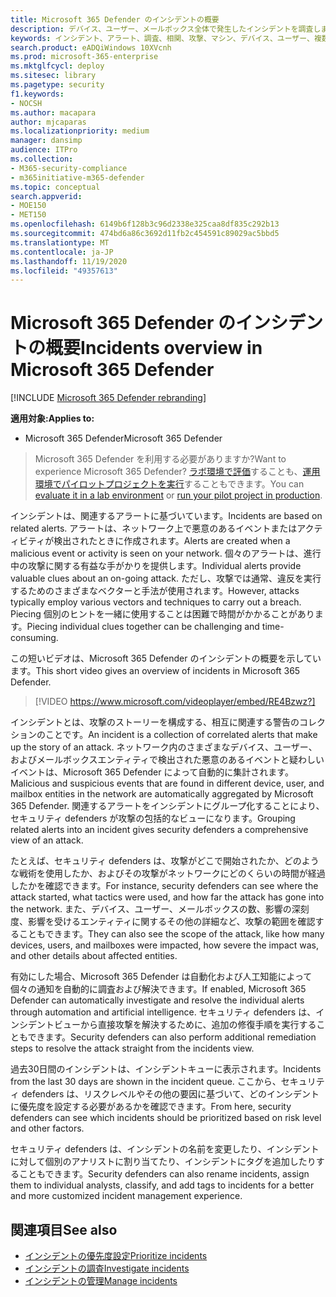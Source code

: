 ```yaml
---
title: Microsoft 365 Defender のインシデントの概要
description: デバイス、ユーザー、メールボックス全体で発生したインシデントを調査します。
keywords: インシデント、アラート、調査、相関、攻撃、マシン、デバイス、ユーザー、複数の ID、ID、メールボックス、メール、365、Microsoft、M365
search.product: eADQiWindows 10XVcnh
ms.prod: microsoft-365-enterprise
ms.mktglfcycl: deploy
ms.sitesec: library
ms.pagetype: security
f1.keywords:
- NOCSH
ms.author: macapara
author: mjcaparas
ms.localizationpriority: medium
manager: dansimp
audience: ITPro
ms.collection:
- M365-security-compliance
- m365initiative-m365-defender
ms.topic: conceptual
search.appverid:
- MOE150
- MET150
ms.openlocfilehash: 6149b6f128b3c96d2338e325caa8df835c292b13
ms.sourcegitcommit: 474bd6a86c3692d11fb2c454591c89029ac5bbd5
ms.translationtype: MT
ms.contentlocale: ja-JP
ms.lasthandoff: 11/19/2020
ms.locfileid: "49357613"
---
```

# <a name="incidents-overview-in-microsoft-365-defender"></a><span data-ttu-id="5330f-104">Microsoft 365 Defender のインシデントの概要</span><span class="sxs-lookup"><span data-stu-id="5330f-104">Incidents overview in Microsoft 365 Defender</span></span>

[!INCLUDE [Microsoft 365 Defender rebranding](../includes/microsoft-defender.md)]


<span data-ttu-id="5330f-105">**適用対象:**</span><span class="sxs-lookup"><span data-stu-id="5330f-105">**Applies to:**</span></span>
- <span data-ttu-id="5330f-106">Microsoft 365 Defender</span><span class="sxs-lookup"><span data-stu-id="5330f-106">Microsoft 365 Defender</span></span>

> <span data-ttu-id="5330f-107">Microsoft 365 Defender を利用する必要がありますか?</span><span class="sxs-lookup"><span data-stu-id="5330f-107">Want to experience Microsoft 365 Defender?</span></span> <span data-ttu-id="5330f-108">[ラボ環境で評価](https://aka.ms/mtp-trial-lab)することも、[運用環境でパイロットプロジェクトを実行](https://aka.ms/m365d-pilotplaybook)することもできます。</span><span class="sxs-lookup"><span data-stu-id="5330f-108">You can [evaluate it in a lab environment](https://aka.ms/mtp-trial-lab) or [run your pilot project in production](https://aka.ms/m365d-pilotplaybook).</span></span>
>


<span data-ttu-id="5330f-109">インシデントは、関連するアラートに基づいています。</span><span class="sxs-lookup"><span data-stu-id="5330f-109">Incidents are based on related alerts.</span></span> <span data-ttu-id="5330f-110">アラートは、ネットワーク上で悪意のあるイベントまたはアクティビティが検出されたときに作成されます。</span><span class="sxs-lookup"><span data-stu-id="5330f-110">Alerts are created when a malicious event or activity is seen on your network.</span></span> <span data-ttu-id="5330f-111">個々のアラートは、進行中の攻撃に関する有益な手がかりを提供します。</span><span class="sxs-lookup"><span data-stu-id="5330f-111">Individual alerts provide valuable clues about an on-going attack.</span></span> <span data-ttu-id="5330f-112">ただし、攻撃では通常、違反を実行するためのさまざまなベクターと手法が使用されます。</span><span class="sxs-lookup"><span data-stu-id="5330f-112">However, attacks typically employ various vectors and techniques to carry out a breach.</span></span> <span data-ttu-id="5330f-113">Piecing 個別のヒントを一緒に使用することは困難で時間がかかることがあります。</span><span class="sxs-lookup"><span data-stu-id="5330f-113">Piecing individual clues together can be challenging and time-consuming.</span></span>

<span data-ttu-id="5330f-114">この短いビデオは、Microsoft 365 Defender のインシデントの概要を示しています。</span><span class="sxs-lookup"><span data-stu-id="5330f-114">This short video gives an overview of incidents in Microsoft 365 Defender.</span></span>
<br>

>[!VIDEO https://www.microsoft.com/videoplayer/embed/RE4Bzwz?]

<span data-ttu-id="5330f-115">インシデントとは、攻撃のストーリーを構成する、相互に関連する警告のコレクションのことです。</span><span class="sxs-lookup"><span data-stu-id="5330f-115">An incident is a collection of correlated alerts that make up the story of an attack.</span></span> <span data-ttu-id="5330f-116">ネットワーク内のさまざまなデバイス、ユーザー、およびメールボックスエンティティで検出された悪意のあるイベントと疑わしいイベントは、Microsoft 365 Defender によって自動的に集計されます。</span><span class="sxs-lookup"><span data-stu-id="5330f-116">Malicious and suspicious events that are found in different device, user, and mailbox entities in the network are automatically aggregated by Microsoft 365 Defender.</span></span> <span data-ttu-id="5330f-117">関連するアラートをインシデントにグループ化することにより、セキュリティ defenders が攻撃の包括的なビューになります。</span><span class="sxs-lookup"><span data-stu-id="5330f-117">Grouping related alerts into an incident gives security defenders a comprehensive view of an attack.</span></span> 

<span data-ttu-id="5330f-118">たとえば、セキュリティ defenders は、攻撃がどこで開始されたか、どのような戦術を使用したか、およびその攻撃がネットワークにどのくらいの時間が経過したかを確認できます。</span><span class="sxs-lookup"><span data-stu-id="5330f-118">For instance, security defenders can see where the attack started, what tactics were used, and how far the attack has gone into the network.</span></span> <span data-ttu-id="5330f-119">また、デバイス、ユーザー、メールボックスの数、影響の深刻度、影響を受けるエンティティに関するその他の詳細など、攻撃の範囲を確認することもできます。</span><span class="sxs-lookup"><span data-stu-id="5330f-119">They can also see the scope of the attack, like how many devices, users, and mailboxes were impacted, how severe the impact was, and other details about affected entities.</span></span>

<span data-ttu-id="5330f-120">有効にした場合、Microsoft 365 Defender は自動化および人工知能によって個々の通知を自動的に調査および解決できます。</span><span class="sxs-lookup"><span data-stu-id="5330f-120">If enabled, Microsoft 365 Defender can automatically investigate and resolve the individual alerts through automation and artificial intelligence.</span></span> <span data-ttu-id="5330f-121">セキュリティ defenders は、インシデントビューから直接攻撃を解決するために、追加の修復手順を実行することもできます。</span><span class="sxs-lookup"><span data-stu-id="5330f-121">Security defenders can also perform additional remediation steps to resolve the attack straight from the incidents view.</span></span> 

<span data-ttu-id="5330f-122">過去30日間のインシデントは、インシデントキューに表示されます。</span><span class="sxs-lookup"><span data-stu-id="5330f-122">Incidents from the last 30 days are shown in the incident queue.</span></span> <span data-ttu-id="5330f-123">ここから、セキュリティ defenders は、リスクレベルやその他の要因に基づいて、どのインシデントに優先度を設定する必要があるかを確認できます。</span><span class="sxs-lookup"><span data-stu-id="5330f-123">From here, security defenders can see which incidents should be prioritized based on risk level and other factors.</span></span> 

<span data-ttu-id="5330f-124">セキュリティ defenders は、インシデントの名前を変更したり、インシデントに対して個別のアナリストに割り当てたり、インシデントにタグを追加したりすることもできます。</span><span class="sxs-lookup"><span data-stu-id="5330f-124">Security defenders can also rename incidents, assign them to individual analysts, classify, and add tags to incidents for a better and more customized incident management experience.</span></span>



## <a name="see-also"></a><span data-ttu-id="5330f-125">関連項目</span><span class="sxs-lookup"><span data-stu-id="5330f-125">See also</span></span>
- [<span data-ttu-id="5330f-126">インシデントの優先度設定</span><span class="sxs-lookup"><span data-stu-id="5330f-126">Prioritize incidents</span></span>](incident-queue.md)
- [<span data-ttu-id="5330f-127">インシデントの調査</span><span class="sxs-lookup"><span data-stu-id="5330f-127">Investigate incidents</span></span>](investigate-incidents.md)
- [<span data-ttu-id="5330f-128">インシデントの管理</span><span class="sxs-lookup"><span data-stu-id="5330f-128">Manage incidents</span></span>](manage-incidents.md)
